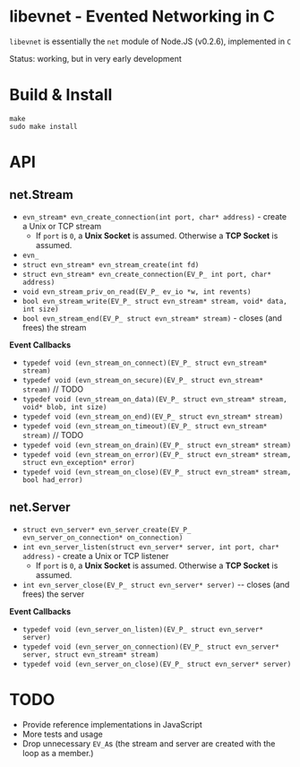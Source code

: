libevnet - Evented Networking in C
====

`libevnet` is essentially the `net` module of Node.JS (v0.2.6), implemented in `C`

Status: working, but in very early development

Build & Install
====

    make
    sudo make install

API
====

net.Stream
----

  * `evn_stream* evn_create_connection(int port, char* address)` - create a Unix or TCP stream
    * If `port` is `0`, a **Unix Socket** is assumed. Otherwise a **TCP Socket** is assumed.
  * `evn_`
  * `struct evn_stream* evn_stream_create(int fd)`
  * `struct evn_stream* evn_create_connection(EV_P_ int port, char* address)`
  * `void evn_stream_priv_on_read(EV_P_ ev_io *w, int revents)`
  * `bool evn_stream_write(EV_P_ struct evn_stream* stream, void* data, int size)`
  * `bool evn_stream_end(EV_P_ struct evn_stream* stream)` - closes (and frees) the stream

**Event Callbacks**

  * `typedef void (evn_stream_on_connect)(EV_P_ struct evn_stream* stream)`
  * `typedef void (evn_stream_on_secure)(EV_P_ struct evn_stream* stream)` // TODO
  * `typedef void (evn_stream_on_data)(EV_P_ struct evn_stream* stream, void* blob, int size)`
  * `typedef void (evn_stream_on_end)(EV_P_ struct evn_stream* stream)`
  * `typedef void (evn_stream_on_timeout)(EV_P_ struct evn_stream* stream)` // TODO
  * `typedef void (evn_stream_on_drain)(EV_P_ struct evn_stream* stream)`
  * `typedef void (evn_stream_on_error)(EV_P_ struct evn_stream* stream, struct evn_exception* error)`
  * `typedef void (evn_stream_on_close)(EV_P_ struct evn_stream* stream, bool had_error)`


net.Server
----

  * `struct evn_server* evn_server_create(EV_P_ evn_server_on_connection* on_connection)`
  * `int evn_server_listen(struct evn_server* server, int port, char* address)` - create a Unix or TCP listener
    * If `port` is `0`, a **Unix Socket** is assumed. Otherwise a **TCP Socket** is assumed.
  * `int evn_server_close(EV_P_ struct evn_server* server)` -- closes (and frees) the server

**Event Callbacks**

  * `typedef void (evn_server_on_listen)(EV_P_ struct evn_server* server)`
  * `typedef void (evn_server_on_connection)(EV_P_ struct evn_server* server, struct evn_stream* stream)`
  * `typedef void (evn_server_on_close)(EV_P_ struct evn_server* server)`

TODO
====

  * Provide reference implementations in JavaScript
  * More tests and usage
  * Drop unnecessary `EV_A`s (the stream and server are created with the loop as a member.)
